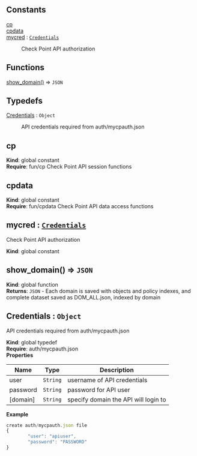 ## Constants

<dl>
<dt><a href="#cp">cp</a></dt>
<dd></dd>
<dt><a href="#cpdata">cpdata</a></dt>
<dd></dd>
<dt><a href="#mycred">mycred</a> : <code><a href="#Credentials">Credentials</a></code></dt>
<dd><p>Check Point API authorization</p>
</dd>
</dl>

## Functions

<dl>
<dt><a href="#show_domain">show_domain()</a> ⇒ <code>JSON</code></dt>
<dd></dd>
</dl>

## Typedefs

<dl>
<dt><a href="#Credentials">Credentials</a> : <code>Object</code></dt>
<dd><p>API credentials required from auth/mycpauth.json</p>
</dd>
</dl>

<a name="cp"></a>

## cp
**Kind**: global constant  
**Require**: fun/cp Check Point API session functions  
<a name="cpdata"></a>

## cpdata
**Kind**: global constant  
**Require**: fun/cpdata Check Point API data access functions  
<a name="mycred"></a>

## mycred : [<code>Credentials</code>](#Credentials)
Check Point API authorization

**Kind**: global constant  
<a name="show_domain"></a>

## show\_domain() ⇒ <code>JSON</code>
**Kind**: global function  
**Returns**: <code>JSON</code> - Each domain is saved with objects and policy indexes, and complete
dataset saved as DOM_ALL.json, indexed by domain  
<a name="Credentials"></a>

## Credentials : <code>Object</code>
API credentials required from auth/mycpauth.json

**Kind**: global typedef  
**Require**: auth/mycpauth.json  
**Properties**

| Name | Type | Description |
| --- | --- | --- |
| user | <code>String</code> | username of API credentials |
| password | <code>String</code> | password for API user |
| [domain] | <code>String</code> | specify domain the API will login to |

**Example**  
```js
create auth/mycpauth.json file
{
		"user": "apiuser",
		"password": "PASSWORD"
}
```
